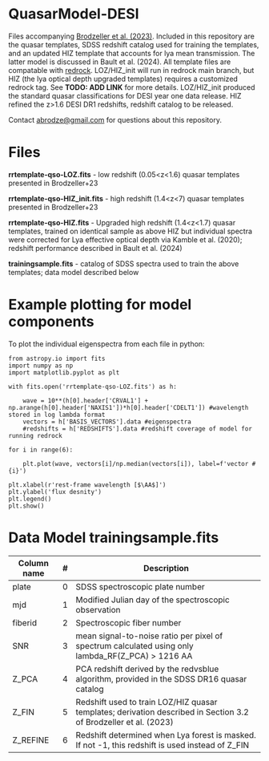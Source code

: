 # QuasarModel-DESI
Files accompanying [Brodzeller et al. (2023)](https://ui.adsabs.harvard.edu/abs/2023AJ....166...66B/abstract). Included in this repository are the quasar templates, SDSS redshift catalog used for training the templates, and an updated HIZ template that accounts for lya mean transmission. The latter model is discussed in Bault et al. (2024). All template files are compatable with [redrock](https://github.com/desihub/redrock). LOZ/HIZ_init will run in redrock main branch, but HIZ (the lya optical depth upgraded templates) requires a customized redrock tag. See **TODO: ADD LINK** for more details. LOZ/HIZ_init produced the standard quasar classifications for DESI year one data release. HIZ refined the z>1.6 DESI DR1 redshifts, redshift catalog to be released. 

Contact abrodze@gmail.com for questions about this repository.

# Files

**rrtemplate-qso-LOZ.fits** - low redshift (0.05<z<1.6) quasar templates presented in Brodzeller+23

**rrtemplate-qso-HIZ_init.fits** - high redshift (1.4<z<7) quasar templates presented in Brodzeller+23

**rrtemplate-qso-HIZ.fits** - Upgraded high redshift (1.4<z<1.7) quasar templates, trained on identical sample as above HIZ but individual spectra were corrected
                          for Lya effective optical depth via Kamble et al. (2020); redshift performance described in Bault et al. (2024)

**trainingsample.fits** - catalog of SDSS spectra used to train the above templates; data model described below

# Example plotting for model components

To plot the individual eigenspectra from each file in python:
```
from astropy.io import fits
import numpy as np
import matplotlib.pyplot as plt

with fits.open('rrtemplate-qso-LOZ.fits') as h:
    
    wave = 10**(h[0].header['CRVAL1'] + np.arange(h[0].header['NAXIS1'])*h[0].header['CDELT1']) #wavelength stored in log lambda format
    vectors = h['BASIS_VECTORS'].data #eigenspectra
    #redshifts = h['REDSHIFTS'].data #redshift coverage of model for running redrock

for i in range(6):
    
    plt.plot(wave, vectors[i]/np.median(vectors[i]), label=f'vector #{i}')
    
plt.xlabel(r'rest-frame wavelength [$\AA$]')
plt.ylabel('flux desnity')
plt.legend()
plt.show()
````

# Data Model trainingsample.fits

| Column name | # | Description |
| - | -: | - |
| plate       | 0 | SDSS spectroscopic plate number |   
| mjd         | 1 | Modified Julian day of the spectroscopic observation |   
| fiberid     | 2 | Spectroscopic fiber number |   
| SNR         | 3 | mean signal-to-noise ratio per pixel of spectrum calculated using only lambda_RF(Z_PCA) > 1216 AA |
| Z_PCA       | 4 | PCA redshift derived by the redvsblue algorithm, provided in the SDSS DR16 quasar catalog | 
| Z_FIN       | 5 | Redshift used to train LOZ/HIZ quasar templates; derivation described in Section 3.2 of Brodzeller et al. (2023) | 
| Z_REFINE    | 6 | Redshift determined when Lya forest is masked. If not -1, this redshift is used instead of Z_FIN | 

